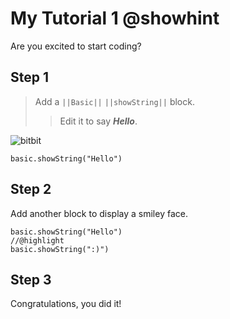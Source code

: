 # My Tutorial 1 @showhint
Are you excited to start coding?

## Step 1

>Add a ``||Basic||`` ``||showString||`` block. 
>>Edit it to say ***Hello***.

![bitbit](/static/)

```blocks
basic.showString("Hello")
```

## Step 2

Add another block to display a smiley face.

```blocks
basic.showString("Hello")
//@highlight
basic.showString(":)")
```

## Step 3

Congratulations, you did it!

<script src="https://makecode.com/gh-pages-embed.js"></script><script>makeCodeRender("{{ site.makecode.home_url }}", "{{ site.github.owner_name }}/{{ site.github.repository_name }}");</script>
